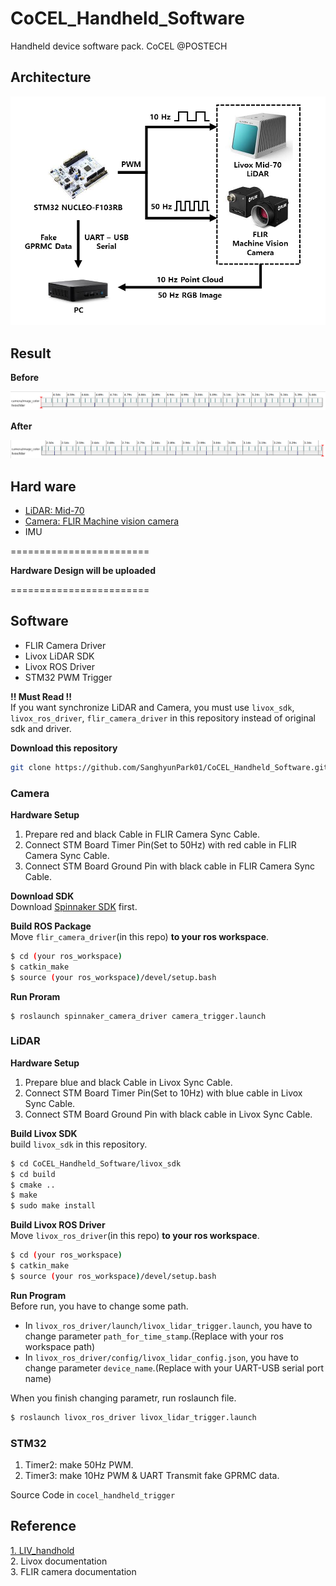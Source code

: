 # CoCEL_Handheld_Software
Handheld device software pack. CoCEL @POSTECH  
## Architecture
<p align="center"><img src="./img/Architecture.png" width="800px"></p>  

## Result  
**Before**  
<p align="center"><img src="./img/unsync.png" width="max"></p>

**After**  
<p align="center"><img src="./img/sync.png" width="max"></p>

## Hard ware  
- [LiDAR: Mid-70](https://www.livoxtech.com/mid-70)
- [Camera: FLIR Machine vision camera](https://www.flir.com/products/blackfly-s-usb3/?vertical=machine%20vision&segment=iis)
- IMU  

========================  

**Hardware Design will be uploaded**  
  
========================  

## Software  
- FLIR Camera Driver
- Livox LiDAR SDK
- Livox ROS Driver
- STM32 PWM Trigger

**!! Must Read !!**  
If you want synchronize LiDAR and Camera, you must use `livox_sdk`, `livox_ros_driver`, `flir_camera_driver` in this repository instead of original sdk and driver.  

**Download this repository**  
```bash
git clone https://github.com/SanghyunPark01/CoCEL_Handheld_Software.git
```

### Camera
**Hardware Setup**  
1. Prepare red and black Cable in FLIR Camera Sync Cable.  
2. Connect STM Board Timer Pin(Set to 50Hz) with red cable in FLIR Camera Sync Cable.  
3. Connect STM Board Ground Pin with black cable in FLIR Camera Sync Cable.  

**Download SDK**  
Download [Spinnaker SDK](https://www.flirkorea.com/products/spinnaker-sdk/) first.  

**Build ROS Package**  
Move `flir_camera_driver`(in this repo) **to your ros workspace**.
```bash
$ cd (your ros_workspace)
$ catkin_make
$ source (your ros_workspace)/devel/setup.bash
```  
**Run Proram**  
```
$ roslaunch spinnaker_camera_driver camera_trigger.launch
```

### LiDAR
**Hardware Setup**  
1. Prepare blue and black Cable in Livox Sync Cable.  
2. Connect STM Board Timer Pin(Set to 10Hz) with blue cable in Livox Sync Cable.  
3. Connect STM Board Ground Pin with black cable in Livox Sync Cable.  

**Build Livox SDK**  
build `livox_sdk` in this repository.
```bash
$ cd CoCEL_Handheld_Software/livox_sdk
$ cd build
$ cmake ..
$ make
$ sudo make install
```  

**Build Livox ROS Driver**  
Move `livox_ros_driver`(in this repo) **to your ros workspace**.
```bash
$ cd (your ros_workspace)
$ catkin_make
$ source (your ros_workspace)/devel/setup.bash
```  

**Run Program**  
Before run, you have to change some path.
- In `livox_ros_driver/launch/livox_lidar_trigger.launch`, you have to change parameter `path_for_time_stamp`.(Replace with your ros workspace path)  
- In `livox_ros_driver/config/livox_lidar_config.json`, you have to change parameter `device_name`.(Replace with your UART-USB serial port name)  

When you finish changing parametr, run roslaunch file.  
```bash
$ roslaunch livox_ros_driver livox_lidar_trigger.launch
```

### STM32  
1. Timer2: make 50Hz PWM.  
2. Timer3: make 10Hz PWM & UART Transmit fake GPRMC data.  

Source Code in `cocel_handheld_trigger`

## Reference
[1. LIV_handhold](https://github.com/sheng00125/LIV_handhold)  
2. Livox documentation  
3. FLIR camera documentation
